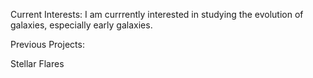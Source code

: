 Current Interests:
I am currrently interested in studying the evolution of galaxies, especially early galaxies.


Previous Projects:

Stellar Flares


